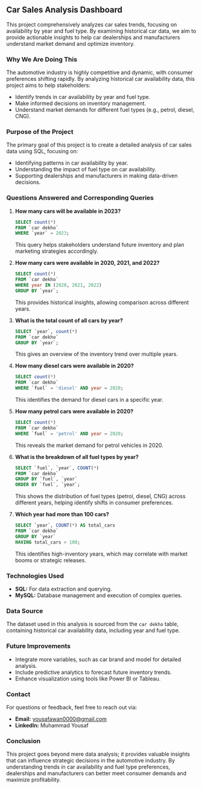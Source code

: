 ## Car Sales Analysis Dashboard
This project comprehensively analyzes car sales trends, focusing on availability by year and fuel type. By examining historical car data, we aim to provide actionable insights to help car dealerships and manufacturers understand market demand and optimize inventory.

### Why We Are Doing This
The automotive industry is highly competitive and dynamic, with consumer preferences shifting rapidly. By analyzing historical car availability data, this project aims to help stakeholders:
- Identify trends in car availability by year and fuel type.
- Make informed decisions on inventory management.
- Understand market demands for different fuel types (e.g., petrol, diesel, CNG).

### Purpose of the Project
The primary goal of this project is to create a detailed analysis of car sales data using SQL, focusing on:
- Identifying patterns in car availability by year.
- Understanding the impact of fuel type on car availability.
- Supporting dealerships and manufacturers in making data-driven decisions.

### Questions Answered and Corresponding Queries
1. **How many cars will be available in 2023?**
   ```sql
   SELECT count(*)
   FROM `car dekho`
   WHERE `year` = 2023;
   ```
   This query helps stakeholders understand future inventory and plan marketing strategies accordingly.

2. **How many cars were available in 2020, 2021, and 2022?**
   ```sql
   SELECT count(*)
   FROM `car dekho`
   WHERE year IN (2020, 2021, 2022)
   GROUP BY `year`;
   ```
   This provides historical insights, allowing comparison across different years.

3. **What is the total count of all cars by year?**
   ```sql
   SELECT `year`, count(*)
   FROM `car dekho`
   GROUP BY `year`;
   ```
   This gives an overview of the inventory trend over multiple years.

4. **How many diesel cars were available in 2020?**
   ```sql
   SELECT count(*)
   FROM `car dekho`
   WHERE `fuel` = 'diesel' AND year = 2020;
   ```
   This identifies the demand for diesel cars in a specific year.

5. **How many petrol cars were available in 2020?**
   ```sql
   SELECT count(*)
   FROM `car dekho`
   WHERE `fuel` = 'petrol' AND year = 2020;
   ```
   This reveals the market demand for petrol vehicles in 2020.

6. **What is the breakdown of all fuel types by year?**
   ```sql
   SELECT `fuel`, `year`, COUNT(*)
   FROM `car dekho`
   GROUP BY `fuel`, `year`
   ORDER BY `fuel`, `year`;
   ```
   This shows the distribution of fuel types (petrol, diesel, CNG) across different years, helping identify shifts in consumer preferences.

7. **Which year had more than 100 cars?**
   ```sql
   SELECT `year`, COUNT(*) AS total_cars
   FROM `car dekho`
   GROUP BY `year`
   HAVING total_cars > 100;
   ```
   This identifies high-inventory years, which may correlate with market booms or strategic releases.

### Technologies Used
- **SQL:** For data extraction and querying.
- **MySQL:** Database management and execution of complex queries.

### Data Source
The dataset used in this analysis is sourced from the `car dekho` table, containing historical car availability data, including year and fuel type.

### Future Improvements
- Integrate more variables, such as car brand and model for detailed analysis.
- Include predictive analytics to forecast future inventory trends.
- Enhance visualization using tools like Power BI or Tableau.

### Contact
For questions or feedback, feel free to reach out via:
- **Email:** yousafawan0000@gmail.com
- **LinkedIn:** Muhammad Yousaf

### Conclusion
This project goes beyond mere data analysis; it provides valuable insights that can influence strategic decisions in the automotive industry. By understanding trends in car availability and fuel type preferences, dealerships and manufacturers can better meet consumer demands and maximize profitability.

